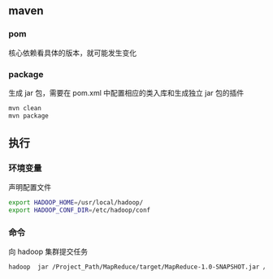 ## maven

### pom
核心依赖看具体的版本，就可能发生变化

### package
生成 jar 包，需要在 pom.xml 中配置相应的类入库和生成独立 jar 包的插件

```bash
mvn clean
mvn package
```

## 执行

### 环境变量
声明配置文件

```bash
export HADOOP_HOME=/usr/local/hadoop/
export HADOOP_CONF_DIR=/etc/hadoop/conf
```

### 命令
向 hadoop 集群提交任务

```bash
hadoop  jar /Project_Path/MapReduce/target/MapReduce-1.0-SNAPSHOT.jar /user/triangle/wordcount/input /user/triangle/wordcount/output
```
